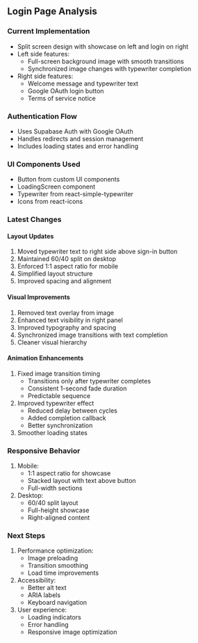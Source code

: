 ## Login Page Analysis

### Current Implementation
- Split screen design with showcase on left and login on right
- Left side features:
  - Full-screen background image with smooth transitions
  - Synchronized image changes with typewriter completion
- Right side features:
  - Welcome message and typewriter text
  - Google OAuth login button
  - Terms of service notice

### Authentication Flow
- Uses Supabase Auth with Google OAuth
- Handles redirects and session management
- Includes loading states and error handling

### UI Components Used
- Button from custom UI components
- LoadingScreen component
- Typewriter from react-simple-typewriter
- Icons from react-icons

### Latest Changes

#### Layout Updates
1. Moved typewriter text to right side above sign-in button
2. Maintained 60/40 split on desktop
3. Enforced 1:1 aspect ratio for mobile
4. Simplified layout structure
5. Improved spacing and alignment

#### Visual Improvements
1. Removed text overlay from image
2. Enhanced text visibility in right panel
3. Improved typography and spacing
4. Synchronized image transitions with text completion
5. Cleaner visual hierarchy

#### Animation Enhancements
1. Fixed image transition timing
   - Transitions only after typewriter completes
   - Consistent 1-second fade duration
   - Predictable sequence
2. Improved typewriter effect
   - Reduced delay between cycles
   - Added completion callback
   - Better synchronization
3. Smoother loading states

### Responsive Behavior
1. Mobile:
   - 1:1 aspect ratio for showcase
   - Stacked layout with text above button
   - Full-width sections
2. Desktop:
   - 60/40 split layout
   - Full-height showcase
   - Right-aligned content

### Next Steps
1. Performance optimization:
   - Image preloading
   - Transition smoothing
   - Load time improvements
2. Accessibility:
   - Better alt text
   - ARIA labels
   - Keyboard navigation
3. User experience:
   - Loading indicators
   - Error handling
   - Responsive image optimization